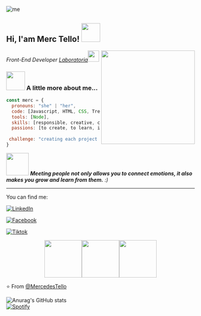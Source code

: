 ![me](https://user-images.githubusercontent.com/108855237/199408837-b9111483-c8f2-408f-a367-ce4307572a95.png)
<h2> Hi, I'am Merc Tello! <img src="https://media.giphy.com/media/mGcNjsfWAjY5AEZNw6/giphy.gif" width="50"></h2>
<img align='right' src="https://media.giphy.com/media/LMcB8XospGZO8UQq87/giphy.gif" width="250">
<p><em>Front-End Developer <a href="http://www.unb.br">Laboratoria</a><img src="https://media.giphy.com/media/fYSnHlufseco8Fh93Z/giphy.gif" width="30"> 
</em></p>

### <img src="https://media.giphy.com/media/qKltgF7Aw515K/giphy.gif" width="50"> A little more about me...  

```javascript
const merc = {
  pronouns: "she" | "her",
  code: [Javascript, HTML, CSS, Trello, Figma, Git, Github, SCRUM, Slack],
  tools: [Node],
  skills: [responsible, creative, collaborative, initiative, leadership, productivity],
  passions: [to create, to learn, innovate]
  
 challenge: "creating each project from the beginning and being able to investigate and learn, will always be new challenges"
}
```

<img src="https://media.giphy.com/media/LnQjpWaON8nhr21vNW/giphy.gif" width="60"> <em><b>Meeting people not only allows you to connect emotions, it also makes you grow and learn from them.</b> :)</em>

---
You can find me:

<a href="https://www.linkedin.com/in/mercedes-tello-españa" target="_blank"><img src="https://img.shields.io/badge/LinkedIn-%230077B5.svg?&style=flat-square&logo=linkedin&logoColor=white" alt="LinkedIn"></a>

<a href="https://www.facebook.com/profile.php?id=100073722244309" target="_blank"><img src="https://img.shields.io/badge/Facebook-%231877F2.svg?&style=flat-square&logo=facebook&logoColor=white" alt="Facebook"></a>

<a href="https://www.tiktok.com/@la_gorda_programadora" target="_blank"><img src="https://img.shields.io/badge/Tiktok-%231877F2.svg?&style=flat-square&logo=tiktok&logoColor=white" alt="Tiktok"></a>


<p align="center">
<img src="https://i.giphy.com/media/KzJkzjggfGN5Py6nkT/200.webp" width="100"><img src="https://i.giphy.com/media/IdyAQJVN2kVPNUrojM/200.webp" width="100"><img src="https://media.giphy.com/media/kH6CqYiquZawmU1HI6/giphy.gif" width ="100"/> 
</p>

⭐️ From [@MercedesTello](https://github.com/MercedesTello)


![Anurag's GitHub stats](https://github-readme-stats.vercel.app/api?username=MercedesTello)
&nbsp; <br> [![Spotify](https://novatorem.vercel.app/api/spotify?background_color=0d1117&border_color=ffffff)](https://open.spotify.com/user/angeltellomx)
